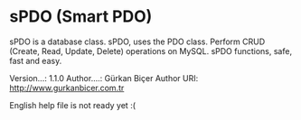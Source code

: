 sPDO (Smart PDO)
===============

sPDO is a database class. sPDO, uses the PDO class. Perform CRUD (Create, Read, Update, Delete) operations on MySQL. sPDO functions, safe, fast and easy.

Version...: 1.1.0
Author....: Gürkan Biçer
Author URI: http://www.gurkanbicer.com.tr


English help file is not ready yet :(
